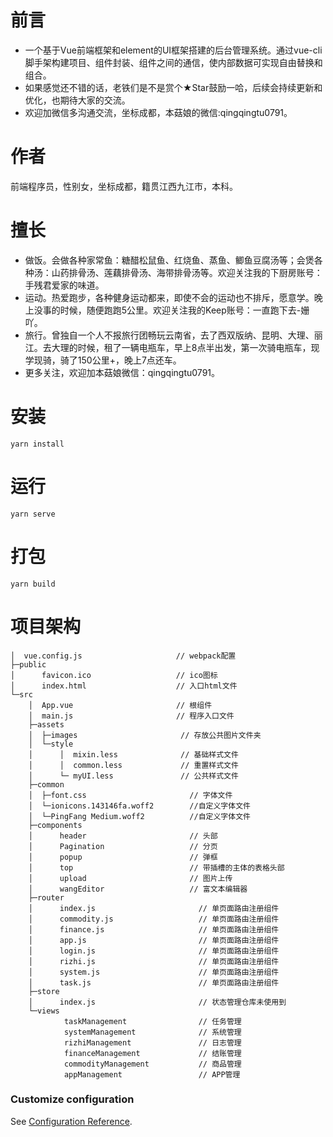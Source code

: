 # 前言
* 一个基于Vue前端框架和element的UI框架搭建的后台管理系统。通过vue-cli脚手架构建项目、组件封装、组件之间的通信，使内部数据可实现自由替换和组合。
* 如果感觉还不错的话，老铁们是不是赏个★Star鼓励一哈，后续会持续更新和优化，也期待大家的交流。
* 欢迎加微信多沟通交流，坐标成都，本菇娘的微信:qingqingtu0791。

# 作者
前端程序员，性别女，坐标成都，籍贯江西九江市，本科。

# 擅长
* 做饭。会做各种家常鱼：糖醋松鼠鱼、红烧鱼、蒸鱼、鲫鱼豆腐汤等；会煲各种汤：山药排骨汤、莲藕排骨汤、海带排骨汤等。欢迎关注我的下厨房账号：手残君爱家的味道。
* 运动。热爱跑步，各种健身运动都来，即使不会的运动也不排斥，愿意学。晚上没事的时候，随便跑跑5公里。欢迎关注我的Keep账号：一直跑下去-姗吖。
* 旅行。曾独自一个人不报旅行团畅玩云南省，去了西双版纳、昆明、大理、丽江。去大理的时候，租了一辆电瓶车，早上8点半出发，第一次骑电瓶车，现学现骑，骑了150公里+，晚上7点还车。
* 更多关注，欢迎加本菇娘微信：qingqingtu0791。

# 安装
```
yarn install
```

# 运行
```
yarn serve
```

# 打包
```
yarn build
```

# 项目架构
```
│  vue.config.js                     // webpack配置              
├─public
│      favicon.ico                   // ico图标
│      index.html                    // 入口html文件
└─src
    │  App.vue                       // 根组件
    │  main.js                       // 程序入口文件
    ├─assets
    │  ├─images                       // 存放公共图片文件夹      
    │  └─style
    │      │  mixin.less              // 基础样式文件
    │      │  common.less             // 重置样式文件
    │      └─ myUI.less               // 公共样式文件
    ├─common
    │  ├─font.css                       // 字体文件   
    │  └─ionicons.143146fa.woff2        //自定义字体文件
    │  └─PingFang Medium.woff2          //自定义字体文件
    ├─components
    │      header                       // 头部
    │      Pagination                   // 分页
    │      popup                        // 弹框
    │      top                          // 带插槽的主体的表格头部
    │      upload                       // 图片上传
    │      wangEditor                   // 富文本编辑器
    ├─router
    │      index.js                       // 单页面路由注册组件
    │      commodity.js                   // 单页面路由注册组件
    │      finance.js                     // 单页面路由注册组件
    │      app.js                         // 单页面路由注册组件
    │      login.js                       // 单页面路由注册组件
    │      rizhi.js                       // 单页面路由注册组件
    │      system.js                      // 单页面路由注册组件
    │      task.js                        // 单页面路由注册组件
    ├─store
    │      index.js                       // 状态管理仓库未使用到
    └─views
            taskManagement                // 任务管理
            systemManagement              // 系统管理
            rizhiManagement               // 日志管理
            financeManagement             // 结账管理
            commodityManagement           // 商品管理
            appManagement                 // APP管理
```


### Customize configuration
See [Configuration Reference](https://cli.vuejs.org/config/).
